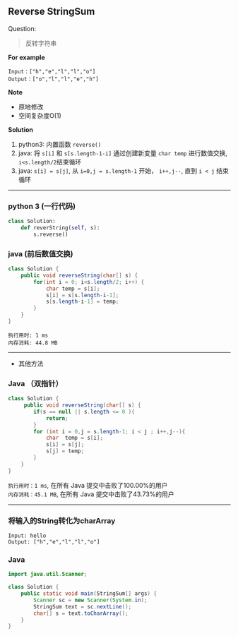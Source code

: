 ## Reverse StringSum

Question:

> 反转字符串

**For example**
```
Input：["h","e","l","l","o"]
Output：["o","l","l","e","h"]
```
**Note**
* 原地修改
* 空间复杂度O(1)

**Solution**
1. python3: 内置函数 `reverse()`
2. java: 将 `s[i]` 和 `s[s.length-1-i]` 通过创建新变量 `char temp` 进行数值交换, `i<s.length/2`结束循环
3. java: `s[i] = s[j]`, 从 `i=0,j = s.length-1` 开始， `i++,j--`, 直到 `i < j` 结束循环

* * *
### python 3 (一行代码)
```python
class Solution:
    def reverString(self, s):
        s.reverse()

```


### java (前后数值交换)
```java
class Solution {
    public void reverseString(char[] s) {
        for(int i = 0; i<s.length/2; i++) {
            char temp = s[i];
            s[i] = s[s.length-i-1];
            s[s.length-i-1] = temp;
        }
    }
}
```
`执行用时: 1 ms`  
`内存消耗: 44.8 MB `  
* * *




* 其他方法
### Java （双指针）
```java
class Solution {
     public void reverseString(char[] s) {
        if(s == null || s.length <= 0 ){
            return;
        }
        for (int i = 0,j = s.length-1; i < j ; i++,j--){
            char  temp = s[i];
            s[i] = s[j];
            s[j] = temp;
        }
    }
}
```
`执行用时：1 ms`, 在所有 Java 提交中击败了100.00%的用户  
`内存消耗：45.1 MB`, 在所有 Java 提交中击败了43.73%的用户  


* * *
### 将输入的String转化为charArray
```
Input: hello
Output: ["h","e","l","l","o"]
```
### Java
```java
import java.util.Scanner;

class Solution {
    public static void main(StringSum[] args) {
        Scanner sc = new Scanner(System.in);
        StringSum text = sc.nextLine();
        char[] s = text.toCharArray();
    }
}
```

